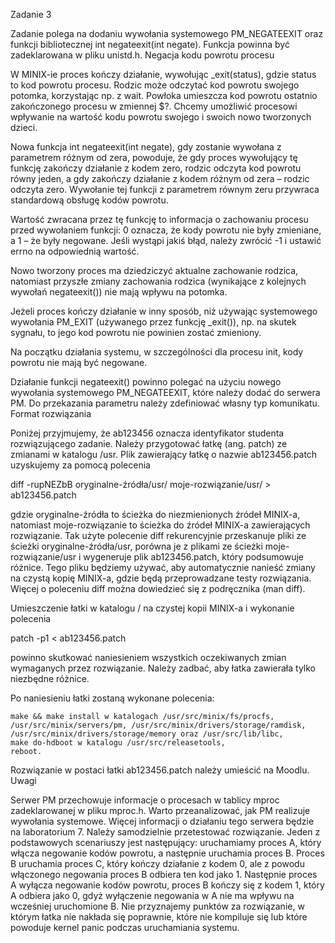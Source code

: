 Zadanie 3

Zadanie polega na dodaniu wywołania systemowego PM_NEGATEEXIT oraz funkcji bibliotecznej int negateexit(int negate). Funkcja powinna być zadeklarowana w pliku unistd.h.
Negacja kodu powrotu procesu

W MINIX-ie proces kończy działanie, wywołując _exit(status), gdzie status to kod powrotu procesu. Rodzic może odczytać kod powrotu swojego potomka, korzystając np. z wait. Powłoka umieszcza kod powrotu ostatnio zakończonego procesu w zmiennej $?. Chcemy umożliwić procesowi wpływanie na wartość kodu powrotu swojego i swoich nowo tworzonych dzieci.

Nowa funkcja int negateexit(int negate), gdy zostanie wywołana z parametrem różnym od zera, powoduje, że gdy proces wywołujący tę funkcję zakończy działanie z kodem zero, rodzic odczyta kod powrotu równy jeden, a gdy zakończy działanie z kodem różnym od zera – rodzic odczyta zero. Wywołanie tej funkcji z parametrem równym zeru przywraca standardową obsługę kodów powrotu.

Wartość zwracana przez tę funkcję to informacja o zachowaniu procesu przed wywołaniem funkcji: 0 oznacza, że kody powrotu nie były zmieniane, a 1 – że były negowane. Jeśli wystąpi jakiś błąd, należy zwrócić -1 i ustawić errno na odpowiednią wartość.

Nowo tworzony proces ma dziedziczyć aktualne zachowanie rodzica, natomiast przyszłe zmiany zachowania rodzica (wynikające z kolejnych wywołań negateexit()) nie mają wpływu na potomka.

Jeżeli proces kończy działanie w inny sposób, niż używając systemowego wywołania PM_EXIT (używanego przez funkcję _exit()), np. na skutek sygnału, to jego kod powrotu nie powinien zostać zmieniony.

Na początku działania systemu, w szczególności dla procesu init, kody powrotu nie mają być negowane.

Działanie funkcji negateexit() powinno polegać na użyciu nowego wywołania systemowego PM_NEGATEEXIT, które należy dodać do serwera PM. Do przekazania parametru należy zdefiniować własny typ komunikatu.
Format rozwiązania

Poniżej przyjmujemy, że ab123456 oznacza identyfikator studenta rozwiązującego zadanie. Należy przygotować łatkę (ang. patch) ze zmianami w katalogu /usr. Plik zawierający łatkę o nazwie ab123456.patch uzyskujemy za pomocą polecenia

diff -rupNEZbB oryginalne-źródła/usr/ moje-rozwiązanie/usr/ > ab123456.patch

gdzie oryginalne-źródła to ścieżka do niezmienionych źródeł MINIX-a, natomiast moje-rozwiązanie to ścieżka do źródeł MINIX-a zawierających rozwiązanie. Tak użyte polecenie diff rekurencyjnie przeskanuje pliki ze ścieżki oryginalne-źródła/usr, porówna je z plikami ze ścieżki moje-rozwiązanie/usr i wygeneruje plik ab123456.patch, który podsumowuje różnice. Tego pliku będziemy używać, aby automatycznie nanieść zmiany na czystą kopię MINIX-a, gdzie będą przeprowadzane testy rozwiązania. Więcej o poleceniu diff można dowiedzieć się z podręcznika (man diff).

Umieszczenie łatki w katalogu / na czystej kopii MINIX-a i wykonanie polecenia

patch -p1 < ab123456.patch

powinno skutkować naniesieniem wszystkich oczekiwanych zmian wymaganych przez rozwiązanie. Należy zadbać, aby łatka zawierała tylko niezbędne różnice.

Po naniesieniu łatki zostaną wykonane polecenia:

    make && make install w katalogach /usr/src/minix/fs/procfs, /usr/src/minix/servers/pm, /usr/src/minix/drivers/storage/ramdisk, /usr/src/minix/drivers/storage/memory oraz /usr/src/lib/libc,
    make do-hdboot w katalogu /usr/src/releasetools,
    reboot.

Rozwiązanie w postaci łatki ab123456.patch należy umieścić na Moodlu.
Uwagi

Serwer PM przechowuje informacje o procesach w tablicy mproc zadeklarowanej w pliku mproc.h.
Warto przeanalizować, jak PM realizuje wywołania systemowe. Więcej informacji o działaniu tego serwera będzie na laboratorium 7.
Należy samodzielnie przetestować rozwiązanie. Jeden z podstawowych scenariuszy jest następujący: uruchamiamy proces A, który włącza negowanie kodów powrotu, a następnie uruchamia proces B. Proces B uruchamia proces C, który kończy działanie z kodem 0, ale z powodu włączonego negowania proces B odbiera ten kod jako 1. Następnie proces A wyłącza negowanie kodów powrotu, proces B kończy się z kodem 1, który A odbiera jako 0, gdyż wyłączenie negowania w A nie ma wpływu na wcześniej uruchomione B.
    Nie przyznajemy punktów za rozwiązanie, w którym łatka nie nakłada się poprawnie, które nie kompiluje się lub które powoduje kernel panic podczas uruchamiania systemu.

